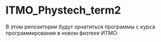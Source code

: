 # ITMO_Phystech_term2
В этом репозитории будут хрнатиться программы с курса программирования в новом физтехе ИТМО.
